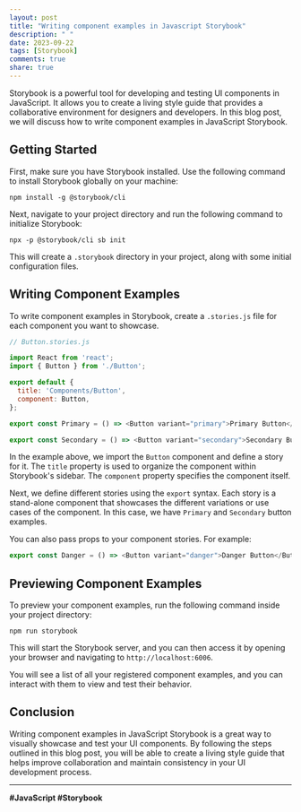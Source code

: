 ```yaml
---
layout: post
title: "Writing component examples in Javascript Storybook"
description: " "
date: 2023-09-22
tags: [Storybook]
comments: true
share: true
---
```


Storybook is a powerful tool for developing and testing UI components in JavaScript. It allows you to create a living style guide that provides a collaborative environment for designers and developers. In this blog post, we will discuss how to write component examples in JavaScript Storybook.

## Getting Started

First, make sure you have Storybook installed. Use the following command to install Storybook globally on your machine:

```shell
npm install -g @storybook/cli
```

Next, navigate to your project directory and run the following command to initialize Storybook:

```shell
npx -p @storybook/cli sb init
```

This will create a `.storybook` directory in your project, along with some initial configuration files.

## Writing Component Examples

To write component examples in Storybook, create a `.stories.js` file for each component you want to showcase.

```javascript
// Button.stories.js

import React from 'react';
import { Button } from './Button';

export default {
  title: 'Components/Button',
  component: Button,
};

export const Primary = () => <Button variant="primary">Primary Button</Button>;

export const Secondary = () => <Button variant="secondary">Secondary Button</Button>;
```

In the example above, we import the `Button` component and define a story for it. The `title` property is used to organize the component within Storybook's sidebar. The `component` property specifies the component itself.

Next, we define different stories using the `export` syntax. Each story is a stand-alone component that showcases the different variations or use cases of the component. In this case, we have `Primary` and `Secondary` button examples.

You can also pass props to your component stories. For example:

```javascript
export const Danger = () => <Button variant="danger">Danger Button</Button>;
```

## Previewing Component Examples

To preview your component examples, run the following command inside your project directory:

```shell
npm run storybook
```

This will start the Storybook server, and you can then access it by opening your browser and navigating to `http://localhost:6006`.

You will see a list of all your registered component examples, and you can interact with them to view and test their behavior.

## Conclusion

Writing component examples in JavaScript Storybook is a great way to visually showcase and test your UI components. By following the steps outlined in this blog post, you will be able to create a living style guide that helps improve collaboration and maintain consistency in your UI development process.

---

**#JavaScript #Storybook**